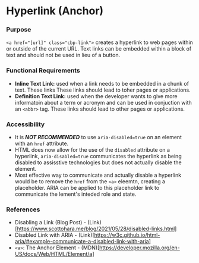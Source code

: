 # Hyperlink (Anchor)

### Purpose

`<a href="[url]" class="cbp-link">` creates a hyperlink to web pages within or outside of the current URL. Text links can be embedded within a block of text and should not be used in lieu of a button. 

### Functional Requirements

- **Inline Text Link:** used when a link needs to be embedded in a chunk of text. These links These links should lead to toher pages or applications.
- **Definition Text Link:** used when the developer wants to give more informatoin about a term or acronym and can be used in conjuction with an `<abbr>` tag. These links should lead to other pages or applications. 

### Accessibility 

- It is **_NOT RECOMMENDED_** to use `aria-disabled=true` on an element with an `href` attribute.
- HTML does now allow for the use of the `disabled` attribute on a hyperlink, `aria-disabled=true` communicates the hyperlink as being disabled to assisstive technologies but does not actually disable the element.
- Most effective way to communicate and actually disable a hyperlink would be to remove the `href` from the `<a>` eleemtn, creating a placeholder. ARIA can be applied to this placeholder link to communicate the lement's inteded role and state.

### References

- Disabling a Link (Blog Post) - (Link)[https://www.scottohara.me/blog/2021/05/28/disabled-links.html]
- Disabled Link with ARIA - (Link)[https://w3c.github.io/html-aria/#example-communicate-a-disabled-link-with-aria]
- `<a>`: The Anchor Element - (MDN)[https://developer.mozilla.org/en-US/docs/Web/HTML/Element/a]